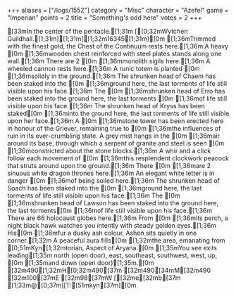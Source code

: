 +++
aliases = ["/logs/1552"]
category = "Misc"
character = "Azefel"
game = "Imperian"
points = 2
title = "Something's odd here"
votes = 2
+++

[33mIn the center of the pentacle.[1;31m [[0;32mWytchen Guildhall.[1;31m][1;31m[[1;32m16345[1;31m][0m
[1;36mTrimmed with the finest gold, the Chest of the Continuum rests here.[1;36m A heavy [0m
[1;36mwooden chest reinforced with steel plates stands along one wall.[1;36m There are 2 [0m
[1;36mmonolith sigils here.[1;36m A wheeled cannon rests here.[1;36m A runic totem is planted [0m
[1;36msolidly in the ground.[1;36m The shrunken head of Chaem has been staked into the [0m
[1;36mground here, the last torments of life still visible upon his face.[1;36m The [0m
[1;36mshrunken head of Erro has been staked into the ground here, the last torments [0m
[1;36mof life still visible upon his face.[1;36m The shrunken head of Kryss has been staked[0m
[1;36minto the ground here, the last torments of life still visible upon her face.[1;36m A [0m
[1;36mstone tower has been erected here in honour of the Griever, remaining true to [0m
[1;36mthe influences of ruin in its ever-crumbling state. A grey mist hangs in the [0m
[1;36mair around its base, through which a serpent of granite and steel is seen [0m
[1;36mconstricted about the stone blocks.[1;36m A whir and a click follow each movement of [0m
[1;36mthis resplendent clockwork peacock that struts around upon the ground.[1;36m There [0m
[1;36mare 2 sinuous white dragon thrones here.[1;36m An elegant white letter is in danger [0m
[1;36mof being soiled here.[1;36m The shrunken head of Soach has been staked into the [0m
[1;36mground here, the last torments of life still visible upon his face.[1;36m The [0m
[1;36mshrunken head of Lawson has been staked into the ground here, the last torments[0m
[1;36mof life still visible upon his face.[1;36m There are 66 holocaust globes here.[1;36m From [0m
[1;36mits perch, a night black hawk watches you intently with steady golden eyes.[1;36m His[0m
[1;36mfur a dusky ash colour, Ashen sits quietly in one corner.[1;32m A peaceful aura fills[0m
[1;32mthe area, emanating from [0;51mKyn[1;32mtorian, Aspect of Aryana.[0m
[1;35mYou see exits leading[1;35m north (open door), east, southeast, southwest, west, up, [0m
[1;35mand down (open door)[1;35m.[0m
[32m490[1;32mH[0;32m490[37m [32m490[34mM[32m490 [32m100[37mE [32m98[37mW [[32me[32mb[37m [1;33m@[0;37m][T:[51mkyn[37m][0m
